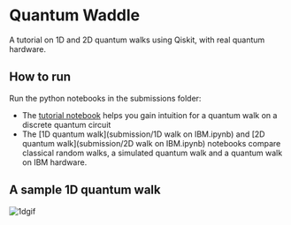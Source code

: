 # Quantum Waddle

A tutorial on 1D and 2D quantum walks using Qiskit, with real quantum hardware.

## How to run

Run the python notebooks in the submissions folder:

- The [tutorial notebook](submission/Tutorial.ipynb) helps you gain intuition for a quantum walk on a discrete quantum circuit
- The [1D quantum walk](submission/1D walk on IBM.ipynb) and [2D quantum walk](submission/2D walk on IBM.ipynb) notebooks compare classical random walks, a simulated quantum walk and a quantum walk on IBM hardware.

## A sample 1D quantum walk 
![1dgif](https://i.imgur.com/xxKeFPo.gif)
